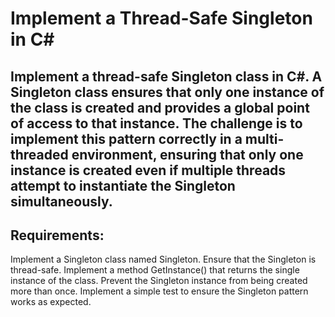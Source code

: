 # Implement a Thread-Safe Singleton in C#

## Implement a thread-safe Singleton class in C#. A Singleton class ensures that only one instance of the class is created and provides a global point of access to that instance. The challenge is to implement this pattern correctly in a multi-threaded environment, ensuring that only one instance is created even if multiple threads attempt to instantiate the Singleton simultaneously.


## Requirements:

Implement a Singleton class named Singleton.
Ensure that the Singleton is thread-safe.
Implement a method GetInstance() that returns the single instance of the class.
Prevent the Singleton instance from being created more than once.
Implement a simple test to ensure the Singleton pattern works as expected.